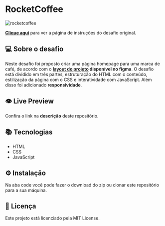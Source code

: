 # RocketCoffee

![rocketcoffee](https://user-images.githubusercontent.com/83771792/228883415-38a21949-1fd6-4bc0-b96a-c30b33ef6366.png)


**[Clique aqui](https://efficient-sloth-d85.notion.site/Desafio-RocketCoffee-7802895f0dd44da5a6f71a64badc7e72)** para ver a página de instruções do desafio original.

## 💻 Sobre o desafio

Neste desafio foi proposto criar uma página homepage para uma marca de café, de acordo com o **[layout do projeto](https://www.figma.com/file/tFoovGllUttTebdUTDVdT8/RocketCoffee/duplicate) disponível no figma**. O desafio está dividido em três partes, estruturação do HTML com o conteúdo, estilização da página com o CSS e interatividade com JavaScript. Além disso foi adicionado **responsividade**.

## 👁️ Live Preview

Confira o link na **descrição** deste repositório.

## 📚 Tecnologias

- HTML
- CSS
- JavaScript

## ⚙️ Instalação

Na aba code você pode fazer o download do zip ou clonar este repositório para a sua máquina.

## 📄 Licença

Este projeto está licenciado pela MIT License.
